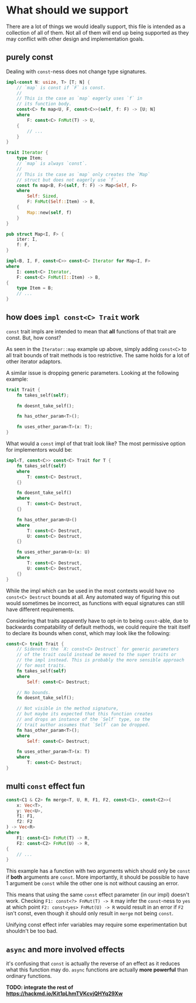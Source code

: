 # What should we support

There are a lot of things we would ideally support, this file is intended as a collection of all of them. Not all of them will end up being supported as they may conflict with other design and implementation goals.

## purely const

Dealing with `const`-ness does not change type signatures.

```rust
impl<const N: usize, T> [T; N] {
    // `map` is const if `F` is const.
    //
    // This is the case as `map` eagerly uses `f` in
    // its function body.
    const<C> fn map<U, F, const<C>>(self, f: F) -> [U; N]
    where
        F: const<C> FnMut(T) -> U,
    {
        // ...
    }
}

trait Iterator {
    type Item;
    // `map` is always `const`.
    //
    // This is the case as `map` only creates the `Map`
    // struct but does not eagerly use `f`.
    const fn map<B, F>(self, f: F) -> Map<Self, F>
    where
        Self: Sized,
        F: FnMut(Self::Item) -> B,
    {
        Map::new(self, f)
    }
}

pub struct Map<I, F> {
    iter: I,
    f: F,
}

impl<B, I, F, const<C>> const<C> Iterator for Map<I, F>
where
    I: const<C> Iterator,
    F: const<C> FnMut(I::Item) -> B,
{
    type Item = B;
    // ...
}
```

## how does `impl const<C> Trait` work

`const` trait impls are intended to mean that **all** functions of that trait are const. But, how const?

As seen in the `Iterator::map` example up above, simply adding `const<C>` to all trait bounds of trait methods is too restrictive. The same holds for a lot of other iterator adaptors.

A similar issue is dropping generic parameters. Looking at the following example:
```rust
trait Trait {
    fn takes_self(self);

    fn doesnt_take_self();

    fn has_other_param<T>();

    fn uses_other_param<T>(x: T);
}
```

What would a `const` impl of that trait look like? The most permissive option for implementors would be:
```rust
impl<T, const<C>> const<C> Trait for T {
    fn takes_self(self)
    where
        T: const<C> Destruct,
    {}

    fn doesnt_take_self()
    where
        T: const<C> Destruct,
    {}

    fn has_other_param<U>()
    where
        T: const<C> Destruct,
        U: const<C> Destruct,
    {}

    fn uses_other_param<U>(x: U)
    where
        T: const<C> Destruct,
        U: const<C> Destruct,
    {}
}
```
While the impl which can be used in the most contexts would have no `const<C> Destruct` bounds at all. Any automated way of figuring this out would sometimes be incorrect, as functions with equal signatures can still have different requirements.

Considering that traits apparently have to opt-in to being `const`-able, due to backwards compatability of default methods, we could require the trait itself to declare its bounds when const, which may look like the following:
```rust
const<C> trait Trait {
    // Sidenote: the `X: const<C> Destruct` for generic parameters
    // of the trait could instead be moved to the super traits or
    // the impl instead. This is probably the more sensible approach
    // for most traits.
    fn takes_self(self)
    where
        Self: const<C> Destruct;

    // No bounds.
    fn doesnt_take_self();

    // Not visible in the method signature,
    // but maybe its expected that this function creates
    // and drops an instance of the `Self` type, so the
    // trait author assumes that `Self` can be dropped.
    fn has_other_param<T>();
    where
        Self: const<C> Destruct;

    fn uses_other_param<T>(x: T)
    where
        T: const<C> Destruct;
}
```

## multi `const` effect fun

```rust
const<C1 & C2> fn merge<T, U, R, F1, F2, const<C1>, const<C2>>(
    x: Vec<T>,
    y: Vec<U>,
    f1: F1,
    f2: F2
) -> Vec<R>
where
    F1: const<C1> FnMut(T) -> R,
    F2: const<C2> FnMut(U) -> R,
{
    // ...
}
```
This example has a function with two arguments which should only be `const` if **both** arguments are `const`. More importantly, it should be possible to have 1 argument be `const` while the other one is not without causing an error.

This means that using the same `const` effect parameter (in our impl) doesn't work. Checking `F1: const<?> FnMut(T) -> R` may infer the `const`-ness to `yes` at which point `F2: const<yes> FnMut(U) -> R` would result in an error if `F2` isn't const, even though it should only result in `merge` not being `const`.

Unifying const effect infer variables may require some experimentation but shouldn't be too bad.

## `async` and more involved effects

it's confusing that `const` is actually the reverse of an effect as it reduces what this function may do. `async` functions are actually **more powerful** than ordinary functions.

**TODO: integrate the rest of https://hackmd.io/Kit1pLhmTVKcvjQHYq29Xw**